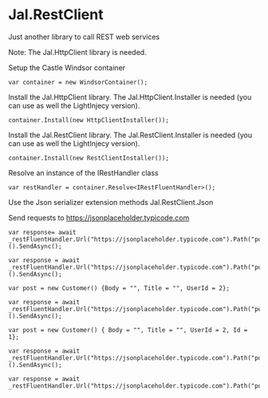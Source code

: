 # Jal.RestClient

Just another library to call REST web services

Note: The Jal.HttpClient library is needed.
    
Setup the Castle Windsor container

    var container = new WindsorContainer();
    
Install the Jal.HttpClient library. The Jal.HttpClient.Installer is needed (you can use as well the LightInjecy version).

    container.Install(new HttpClientInstaller());
    
Install the Jal.RestClient library. The Jal.RestClient.Installer is needed  (you can use as well the LightInjecy version).

    container.Install(new RestClientInstaller());
    
Resolve an instance of the IRestHandler class

    var restHandler = container.Resolve<IRestFluentHandler>();

Use the Json serializer extension methods Jal.RestClient.Json

Send requests to https://jsonplaceholder.typicode.com

    var response= await _restFluentHandler.Url("https://jsonplaceholder.typicode.com").Path("posts/1").Get.MapTo<Post>().SendAsync();

    var response = await _restFluentHandler.Url("https://jsonplaceholder.typicode.com").Path("posts").WithQueryParameter(x=>x.Add("userId","1")).Get.MapTo<Post[]>().SendAsync();

    var post = new Customer() {Body = "", Title = "", UserId = 2};

    var response = await _restFluentHandler.Url("https://jsonplaceholder.typicode.com").Path("posts").Post.Data(post).MapTo<Post>().SendAsync();

    var post = new Customer() { Body = "", Title = "", UserId = 2, Id = 1};

    var response = await _restFluentHandler.Url("https://jsonplaceholder.typicode.com").Path("posts/1").Put.Data(post).MapTo<Post>().SendAsync();

    var response = await _restFluentHandler.Url("https://jsonplaceholder.typicode.com").Path("posts/1").Delete.SendAsync();